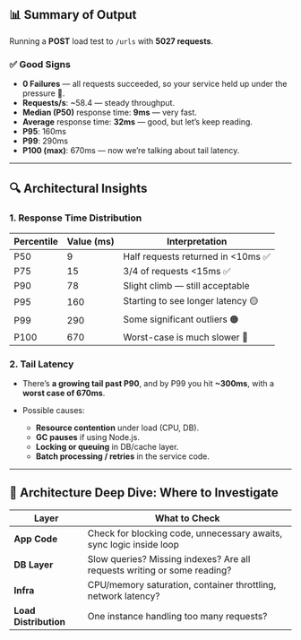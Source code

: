 ## 📊 **Summary of Output**

Running a **POST** load test to `/urls` with **5027 requests**.

### ✅ **Good Signs**

* **0 Failures** — all requests succeeded, so your service held up under the pressure 💪.
* **Requests/s**: \~58.4 — steady throughput.
* **Median (P50)** response time: **9ms** — very fast.
* **Average** response time: **32ms** — good, but let’s keep reading.
* **P95**: 160ms
* **P99**: 290ms
* **P100 (max)**: 670ms — now we’re talking about tail latency.

---

## 🔍 **Architectural Insights**

### 1. **Response Time Distribution**

| Percentile | Value (ms) | Interpretation                    |
| ---------- | ---------- | --------------------------------- |
| P50        | 9          | Half requests returned in <10ms ✅ |
| P75        | 15         | 3/4 of requests <15ms ✅           |
| P90        | 78         | Slight climb — still acceptable   |
| P95        | 160        | Starting to see longer latency 🟡 |
| P99        | 290        | Some significant outliers 🟠      |
| P100       | 670        | Worst-case is much slower 🔴      |

### 2. **Tail Latency**

* There’s **a growing tail past P90**, and by P99 you hit **\~300ms**, with a **worst case of 670ms**.
* Possible causes:

    * **Resource contention** under load (CPU, DB).
    * **GC pauses** if using Node.js.
    * **Locking or queuing** in DB/cache layer.
    * **Batch processing / retries** in the service code.

---

## 🧠 **Architecture Deep Dive: Where to Investigate**

| Layer                 | What to Check                                                            |
| --------------------- | ------------------------------------------------------------------------ |
| **App Code**          | Check for blocking code, unnecessary awaits, sync logic inside loop      |
| **DB Layer**          | Slow queries? Missing indexes? Are all requests writing or some reading? |
| **Infra**             | CPU/memory saturation, container throttling, network latency?            |
| **Load Distribution** | One instance handling too many requests?                                 |

